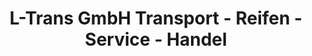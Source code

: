 ---
title: "L-Trans GmbH Transport - Reifen - Service - Handel"
url: /luebben-spreewald/l-trans-gmbh-transport-reifen-service-handel/
shop: Reifen
---